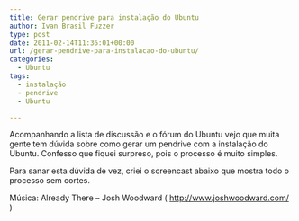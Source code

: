 ```yaml
---
title: Gerar pendrive para instalação do Ubuntu
author: Ivan Brasil Fuzzer
type: post
date: 2011-02-14T11:36:01+00:00
url: /gerar-pendrive-para-instalacao-do-ubuntu/
categories:
  - Ubuntu
tags:
  - instalação
  - pendrive
  - Ubuntu

---
```

Acompanhando a lista de discussão e o fórum do Ubuntu vejo que muita gente tem dúvida sobre como gerar um pendrive com a instalação do Ubuntu. Confesso que fiquei surpreso, pois o processo é muito simples.

Para sanar esta dúvida de vez, criei o screencast abaixo que mostra todo o processo sem cortes.

<p style="text-align: center;">
</p>

Música: Already There &#8211; Josh Woodward ( http://www.joshwoodward.com/ )
